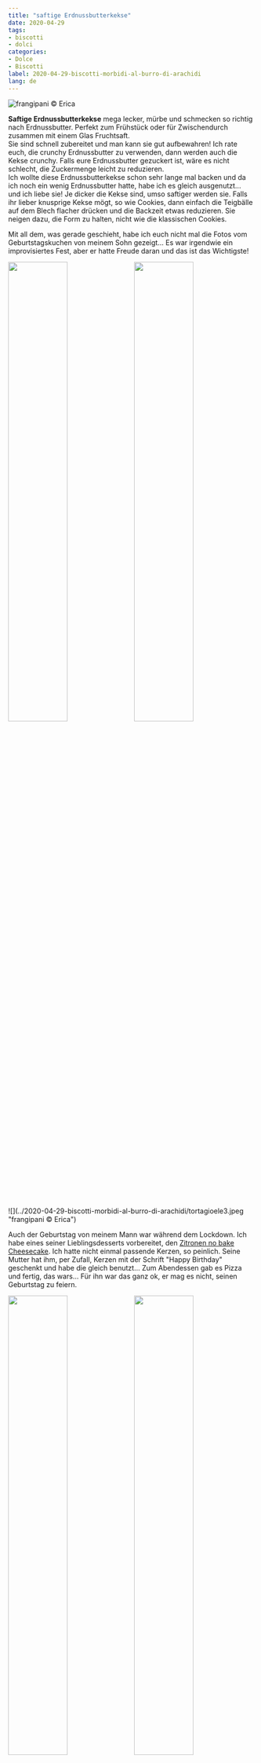 ```yaml
---
title: "saftige Erdnussbutterkekse"
date: 2020-04-29
tags:
- biscotti
- dolci
categories:
- Dolce
- Biscotti
label: 2020-04-29-biscotti-morbidi-al-burro-di-arachidi
lang: de 
---
```

![](../2020-04-29-biscotti-morbidi-al-burro-di-arachidi/header.jpeg "frangipani © Erica")

**Saftige Erdnussbutterkekse** mega lecker, mürbe und schmecken so richtig nach Erdnussbutter. Perfekt zum Frühstück oder für Zwischendurch zusammen mit einem Glas Fruchtsaft.
<br />
Sie sind schnell zubereitet und man kann sie gut aufbewahren! Ich rate euch, die crunchy Erdnussbutter zu verwenden, dann werden auch die Kekse crunchy. Falls eure Erdnussbutter gezuckert ist, wäre es nicht schlecht, die Zuckermenge leicht zu reduzieren.
<br />
Ich wollte diese Erdnussbutterkekse schon sehr lange mal backen und da ich noch ein wenig Erdnussbutter hatte, habe ich es gleich ausgenutzt... und ich liebe sie! Je dicker die Kekse sind, umso saftiger werden sie. Falls ihr lieber knusprige Kekse mögt, so wie Cookies, dann einfach die Teigbälle auf dem Blech flacher drücken und die Backzeit etwas reduzieren. Sie neigen dazu, die Form zu halten, nicht wie die klassischen Cookies.

Mit all dem, was gerade geschieht, habe ich euch nicht mal die Fotos vom Geburtstagskuchen von meinem Sohn gezeigt... Es war irgendwie ein improvisiertes Fest, aber er hatte Freude daran und das ist das Wichtigste!
<p>
  <div style="width: 100%; margin-bottom: 0">
    <img style="float: left; width: 49%; margin-right: 1%" src="../2020-04-29-biscotti-morbidi-al-burro-di-arachidi/tortagioele1.jpeg" alt="" title="frangipani © Erica" />
    <img style="float: left; width: 49%; margin-left: 1%" src="../2020-04-29-biscotti-morbidi-al-burro-di-arachidi/tortagioele2.jpeg" alt="" title="frangipani © Erica" />
    <div style="clear: both"></div>
  </div>
</p>
![](../2020-04-29-biscotti-morbidi-al-burro-di-arachidi/tortagioele3.jpeg "frangipani © Erica")

Auch der Geburtstag von meinem Mann war während dem Lockdown. Ich habe eines seiner Lieblingsdesserts vorbereitet, den <a href="https://frangipani.raiano.ch/2016-09-03-no-bake-cheesecake-al-limone-de/" target="_blank">Zitronen no bake Cheesecake</a>. Ich hatte nicht einmal passende Kerzen, so peinlich. Seine Mutter hat ihm, per Zufall, Kerzen mit der Schrift "Happy Birthday" geschenkt und habe die gleich benutzt... Zum Abendessen gab es Pizza und fertig, das wars... Für ihn war das ganz ok, er mag es nicht, seinen Geburtstag zu feiern. 
<p>
  <div style="width: 100%; margin-bottom: 0">
    <img style="float: left; width: 49%; margin-right: 1%" src="../2020-04-29-biscotti-morbidi-al-burro-di-arachidi/tortaadri1.jpeg" alt="" title="frangipani © Erica" />
    <img style="float: left; width: 49%; margin-left: 1%" src="../2020-04-29-biscotti-morbidi-al-burro-di-arachidi/tortaadri2.jpeg" alt="" title="frangipani © Erica" />
    <div style="clear: both"></div>
  </div>
</p>

Als nächste ist Gaia dran, auch sie während dem Lockdown... Sie hingegen mag es sehr zu feiern, sie geniesst ihren Tag in vollen Zügen!

<div id="wrapper" style="text-align: center">
  <div id="yourdiv" style="display: inline-block;">
    <div class="ingredients" itemscope itemtype="http://schema.org/Recipe">
      <span itemprop="name" style="display:none;">saftige Erdnussbutterkekse</span>
      <span itemprop="recipeCategory" style="display:none;">Süsses</span>
      <img itemprop="image" style="display:none;" class="ignore-gallery-item" src="../2020-04-29-biscotti-morbidi-al-burro-di-arachidi/header.jpeg"/>
      <span itemprop="author" style="display:none;">Erica Raiano</span>
      <span itemprop="description" style="display:none;">Saftige Erdnussbutterkekse mega lecker, mürbe und schmecken so richtig nach Erdnussbutter.</span>
      <div class="ingredients-title">Zutaten</div>
      <table>
        <tbody>
          <tr itemprop="recipeIngredient">          
            <td>100gr</td>
            <td>Butter</td>
          </tr>
          <tr itemprop="recipeIngredient">
            <td>130gr</td>
            <td>ungezuckerte Erdnussbutter</td>
          </tr>
          <tr itemprop="recipeIngredient">
            <td>100gr</td>
            <td>Zucker</td>
          </tr>
          <tr itemprop="recipeIngredient">
            <td>1/2 Teelöffel</td>
            <td>Backpulver</td>
          </tr>
          <tr itemprop="recipeIngredient">
            <td>1/2 Teelöffel</td>
            <td>Natron</td>
          </tr>
          <tr itemprop="recipeIngredient">
            <td>1 Prise</td>
            <td>Salz</td>
          </tr>
          <tr itemprop="recipeIngredient">
            <td>qs</td>
            <td>Vanille</td>
          </tr>      
          <tr itemprop="recipeIngredient">
            <td>1</td>
            <td>Ei</td>
          </tr>
          <tr itemprop="recipeIngredient">
            <td>200gr</td>
            <td>Mehl</td>
          </tr>
        </tbody>
      </table>
      <br></br>
      <i class="pull-right" style="font-size: 80%;">für 20-25 Kekse</i>
    </div>
  </div>
</div>


<h3>
  <font color="grey">
    <i class="fa-solid fa-gears"></i>
  </font> Zubereitung
</h3>

Mit dem Handmixer Butter und Erdnussbutter verrühren. Zucker dazu geben und gut vermengen. Nun Backpulver, Natron, Salz und Vanille unterrühren und das Ei gut einarbeiten. Als letztes kommt das Mehl dazu und von Hand fertig kneten bis der Teig schön glatt ist.
<br />
Ganz viele Baumnuss grosse Kugeln formen, auf ein mit Backpapier belegtes Blech verteilen und leicht flach drücken.
![](../2020-04-29-biscotti-morbidi-al-burro-di-arachidi/teglia.jpeg "frangipani © Erica")

Erdnussbutterkekse für ca. 13-15min im vorgeheizten Ofen bei 190°C Umluft backen oder bis sie eine leicht goldbraune Farbe haben.
<br />
Kekse auf dem Blech leicht auskühlen lassen. Sobald sie komplett ausgekühlt sind, in einer Blech- oder Glasdose aufbewahren.
<p>
  <div style="width: 100%; margin-bottom: 0">
    <img style="float: left; width: 49%; margin-right: 1%" src="../2020-04-29-biscotti-morbidi-al-burro-di-arachidi/risultato1.jpeg" alt="" title="frangipani © Erica" />
    <img style="float: left; width: 49%; margin-left: 1%" src="../2020-04-29-biscotti-morbidi-al-burro-di-arachidi/risultato3.jpeg" alt="" title="frangipani © Erica" />
    <div style="clear: both"></div>
  </div>
</p>

![](../2020-04-29-biscotti-morbidi-al-burro-di-arachidi/risultato2.jpeg "frangipani © Erica")

<p>
  <div style="width: 100%; margin-bottom: 0">
    <img style="float: left; width: 49%; margin-right: 1%" src="../2020-04-29-biscotti-morbidi-al-burro-di-arachidi/risultato4.jpeg" alt="" title="frangipani © Erica" />
    <img style="float: left; width: 49%; margin-left: 1%" src="../2020-04-29-biscotti-morbidi-al-burro-di-arachidi/risultato5.jpeg" alt="" title="frangipani © Erica" />
    <div style="clear: both"></div>
  </div>
</p>

![](../2020-04-29-biscotti-morbidi-al-burro-di-arachidi/risultato6.jpeg "frangipani © Erica")

![](../2020-04-29-biscotti-morbidi-al-burro-di-arachidi/risultato7.jpeg "frangipani © Erica")

<h4>Buon appetito
  <font color="red">
    <i class="fa-regular fa-face-smile"></i>
  </font>
</h4>